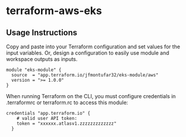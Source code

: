 # terraform-aws-eks



## Usage Instructions

Copy and paste into your Terraform configuration and set values for the input variables. Or, design a configuration to easily use module and workspace outputs as inputs.


```
module "eks-module" {
  source  = "app.terraform.io/jfmontufar32/eks-module/aws"
  version = ">= 1.0.0"
}
```

When running Terraform on the CLI, you must configure credentials in .terraformrc or terraform.rc to access this module:

```
credentials "app.terraform.io" {
    # valid user API token:
    token = "xxxxxx.atlasv1.zzzzzzzzzzzzz"
  }
```